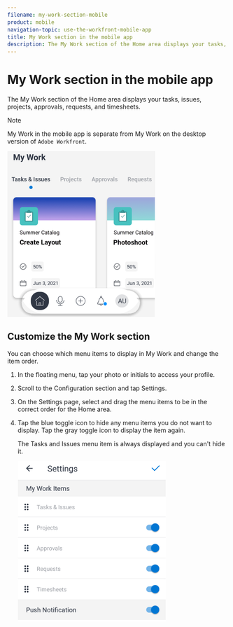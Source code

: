 ```yaml
---
filename: my-work-section-mobile
product: mobile
navigation-topic: use-the-workfront-mobile-app
title: My Work section in the mobile app
description: The My Work section of the Home area displays your tasks, issues, projects, approvals, requests, and timesheets.
---
```


# My Work section in the mobile app

The My Work section of the Home area displays your tasks, issues, projects, approvals, requests, and timesheets.

>[!NOTE]
>
>My Work in the mobile app is separate from My Work on the desktop version of `Adobe Workfront`.

![](assets/home-myworksection-338x379.png)

## Customize the My Work section

You can choose which menu items to display in My Work and change the item order.

<ol> 
 <li value="1"> <p>In the floating menu, tap your photo or initials to access your profile.</p> </li> 
 <li value="2"> <p>Scroll to the <span class="bold">Configuration</span> section and tap <span class="bold">Settings</span>.</p> </li> 
 <li value="3"> <p>On the <span class="bold">Settings</span> page, select and drag the menu items to be in the correct order for the Home area.</p> </li> 
 <li value="4"> <p>Tap the blue toggle icon to hide any menu items you do not want to display. Tap the gray toggle icon to display the item again.</p> <note type="note">
   The Tasks and Issues menu item is always displayed and you can't hide it.
  </note> <p> <img src="assets/mobile-settings-338x366.png" style="width: 338;height: 366;"> </p> </li> 
</ol>

